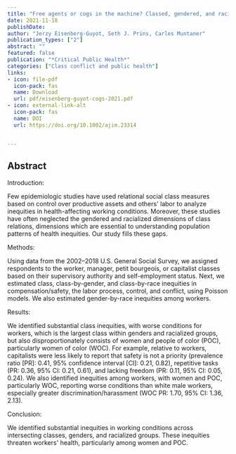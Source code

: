 ```yaml
---
title: "Free agents or cogs in the machine? Classed, gendered, and racialized inequities in hazardous working conditions"
date: 2021-11-18
publishDate: 
author: "Jerzy Eisenberg-Guyot, Seth J. Prins, Carles Muntaner"
publication_types: ["2"]
abstract: ""
featured: false
publication: "*Critical Public Health*"
categories: ["Class conflict and public health"]
links:
- icon: file-pdf
  icon-pack: fas
  name: Download
  url: pdf/eisenberg-guyot-cogs-2021.pdf
- icon: external-link-alt
  icon-pack: fas
  name: DOI
  url: https://doi.org/10.1002/ajim.23314


---
```


## Abstract

Introduction:

Few epidemiologic studies have used relational social class measures based on control over productive assets and others' labor to analyze inequities in health-affecting working conditions. Moreover, these studies have often neglected the gendered and racialized dimensions of class relations, dimensions which are essential to understanding population patterns of health inequities. Our study fills these gaps.

Methods:

Using data from the 2002–2018 U.S. General Social Survey, we assigned respondents to the worker, manager, petit bourgeois, or capitalist classes based on their supervisory authority and self-employment status. Next, we estimated class, class-by-gender, and class-by-race inequities in compensation/safety, the labor process, control, and conflict, using Poisson models. We also estimated gender-by-race inequities among workers.

Results:

We identified substantial class inequities, with worse conditions for workers, which is the largest class within genders and racialized groups, but also disproportionately consists of women and people of color (POC), particularly women of color (WOC). For example, relative to workers, capitalists were less likely to report that safety is not a priority (prevalence ratio [PR]: 0.41, 95% confidence interval [CI]: 0.21, 0.82), repetitive tasks (PR: 0.36, 95% CI: 0.21, 0.61), and lacking freedom (PR: 0.11, 95% CI: 0.05, 0.24). We also identified inequities among workers, with women and POC, particularly WOC, reporting worse conditions than white male workers, especially greater discrimination/harassment (WOC PR: 1.70, 95% CI: 1.36, 2.13).

Conclusion:

We identified substantial inequities in working conditions across intersecting classes, genders, and racialized groups. These inequities threaten workers' health, particularly among women and POC.